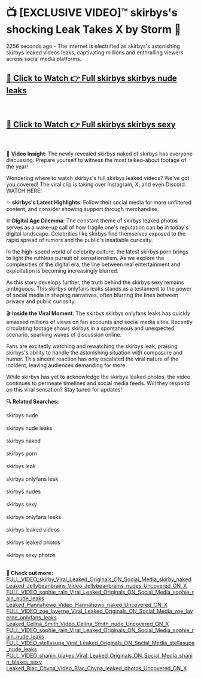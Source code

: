 # 📺 [EXCLUSIVE VIDEO]™ skirbys's shocking Leak Takes X by Storm 🚀

2256 seconds ago - The internet is electrified as skirbys's astonishing skirbys leaked videos leaks, captivating millions and enthralling viewers across social media platforms.

<h2><a href="https://github-6l9.pages.dev/link1">🔗 Click to Watch 👉 Full skirbys skirbys nude leaks</a></h2><br>
<h2><a href="https://github-6l9.pages.dev/link2">🔗 Click to Watch 👉 Full skirbys skirbys sexy</a></h2><br>

🎥 **Video Insight**: The newly revealed skirbys naked of skirbys has everyone discussing. Prepare yourself to witness the most talked-about footage of the year!

Wondering where to watch skirbys's full skirbys leaked videos? We've got you covered! The viral clip is taking over Instagram, X, and even Discord. WATCH HERE!

✨ **skirbys's Latest Highlights**: Follow their social media for more unfiltered content, and consider showing support through merchandise.

🌐 **Digital Age Dilemma**: The constant theme of skirbys leaked photos serves as a wake-up call of how fragile one's reputation can be in today's digital landscape. Celebrities like skirbys find themselves exposed to the rapid spread of rumors and the public's insatiable curiosity.

In the high-speed world of celebrity culture, the latest skirbys porn brings to light the ruthless pursuit of sensationalism. As we explore the complexities of the digital era, the line between real entertainment and exploitation is becoming increasingly blurred.

As this story develops further, the truth behind the skirbys sexy remains ambiguous. This skirbys onlyfans leaks stands as a testament to the power of social media in shaping narratives, often blurring the lines between privacy and public curiosity.

🎬 **Inside the Viral Moment**: The skirbys skirbys onlyfans leaks has quickly amassed millions of views on fan accounts and social media sites. Recently circulating footage shows skirbys in a spontaneous and unexpected scenario, sparking waves of discussion online.

Fans are excitedly watching and rewatching the skirbys leak, praising skirbys's ability to handle the astonishing situation with composure and humor. This sincere reaction has only escalated the viral nature of the incident, leaving audiences demanding for more.

While skirbys has yet to acknowledge the skirbys leaked photos, the video continues to permeate timelines and social media feeds. Will they respond on this viral sensation? Stay tuned for updates!

<strong>🔍 Related Searches:</strong>

skirbys nude
<br><br>
skirbys nude leaks
<br><br>
skirbys naked
<br><br>
skirbys porn
<br><br>
skirbys leak
<br><br>
skirbys onlyfans leak
<br><br>
skirbys nudes
<br><br>
skirbys sexy
<br><br>
skirbys onlyfans leaks
<br><br>
skirbys leaked videos
<br><br>
skirbys leaked photos
<br><br>
skirbys sexy photos
<br><br>



<strong>🔗 Check out more:</strong><br>
<a href="./FULL_VIDEO_skirby_Viral_Leaked_Originals_ON_Social_Media_skirby_naked.md">FULL_VIDEO_skirby_Viral_Leaked_Originals_ON_Social_Media_skirby_naked</a><br>
<a href="./Leaked_Jellybeanbrains_Video_Jellybeanbrains_nudes_Uncovered_ON_X.md">Leaked_Jellybeanbrains_Video_Jellybeanbrains_nudes_Uncovered_ON_X</a><br>
<a href="./FULL_VIDEO_sophie_rain_Viral_Leaked_Originals_ON_Social_Media_sophie_rain_nude_leaks.md">FULL_VIDEO_sophie_rain_Viral_Leaked_Originals_ON_Social_Media_sophie_rain_nude_leaks</a><br>
<a href="./Leaked_Hannahowo_Video_Hannahowo_naked_Uncovered_ON_X.md">Leaked_Hannahowo_Video_Hannahowo_naked_Uncovered_ON_X</a><br>
<a href="./FULL_VIDEO_zoe_laverne_Viral_Leaked_Originals_ON_Social_Media_zoe_laverne_onlyfans_leaks.md">FULL_VIDEO_zoe_laverne_Viral_Leaked_Originals_ON_Social_Media_zoe_laverne_onlyfans_leaks</a><br>
<a href="./Leaked_Celina_Smith_Video_Celina_Smith_nude_Uncovered_ON_X.md">Leaked_Celina_Smith_Video_Celina_Smith_nude_Uncovered_ON_X</a><br>
<a href="./FULL_VIDEO_sophie_rain_Viral_Leaked_Originals_ON_Social_Media_sophie_rain_nude_leaks.md">FULL_VIDEO_sophie_rain_Viral_Leaked_Originals_ON_Social_Media_sophie_rain_nude_leaks</a><br>
<a href="./FULL_VIDEO_stellasupa_Viral_Leaked_Originals_ON_Social_Media_stellasupa_nude_leaks.md">FULL_VIDEO_stellasupa_Viral_Leaked_Originals_ON_Social_Media_stellasupa_nude_leaks</a><br>
<a href="./FULL_VIDEO_shanin_blakes_Viral_Leaked_Originals_ON_Social_Media_shanin_blakes_sexy.md">FULL_VIDEO_shanin_blakes_Viral_Leaked_Originals_ON_Social_Media_shanin_blakes_sexy</a><br>
<a href="./Leaked_Blac_Chyna_Video_Blac_Chyna_leaked_photos_Uncovered_ON_X.md">Leaked_Blac_Chyna_Video_Blac_Chyna_leaked_photos_Uncovered_ON_X</a><br>
